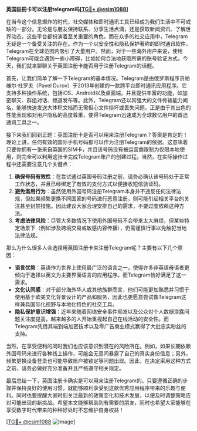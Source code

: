 **英国註冊卡可以注册telegram吗[[TG💪+ @esim1088](https://t.me/s/esim1088)]**

在当今这个信息爆炸的时代，社交媒体和即时通讯工具已经成为我们生活中不可或缺的一部分。无论是与朋友保持联系、分享生活点滴，还是获取新闻资讯、了解世界动态，这些平台都扮演着至关重要的角色。而在众多的社交应用中，Telegram无疑是一个备受关注的存在。作为一个以安全性和隐私保护著称的即时通讯软件，Telegram在全球范围内吸引了大量用户。然而，对于一些海外用户来说，使用Telegram可能会遇到一些小障碍，比如如何合法地获取所需的账号验证方式。今天，我们就来聊聊关于英国注册卡能否用于注册Telegram的话题。

首先，让我们简单了解一下Telegram的基本情况。Telegram是由俄罗斯程序员帕维尔·杜罗夫（Pavel Durov）于2013年创建的一款跨平台即时通讯应用程序。它支持多种操作系统，包括iOS、Android以及桌面端，并且提供丰富的功能，如加密聊天、群组对话、频道发布等。此外，Telegram还以其强大的文件传输能力闻名，能够快速发送大体积文档而无需担心文件损坏或丢失问题。正是由于其出色的性能表现和对用户隐私的高度尊重，使得Telegram迅速成为全球数亿用户的首选通讯工具之一。

接下来我们回到正题：英国注册卡是否可以用来注册Telegram？答案是肯定的！理论上讲，任何有效的国际手机号码都可以作为注册Telegram的依据。这意味着只要你拥有一张来自英国的SIM卡，并且该号码没有被运营商限制为仅限本地使用，则完全可以利用这张卡完成Telegram账户的创建过程。当然，在实际操作过程中还需要注意几个关键点：

1. **确保号码有效性**：在尝试通过英国号码注册之前，请务必确认该号码处于正常工作状态，并且已经绑定了有效的支付方式以便接收短信验证码。
2. **避免滥用行为**：虽然使用外国号码注册Telegram本身并不违反任何法律法规，但如果频繁更换不同国家的号码进行恶意注册，则可能引起相关平台的关注甚至封禁措施。因此建议大家合理安排自己的需求，不要过度依赖这种方法。
3. **考虑法律风险**：尽管大多数情况下使用外国号码不会带来太大麻烦，但某些特定场景下（例如涉及跨境交易或敏感内容传播），仍需谨慎行事以免触犯当地法律法规。

那么为什么很多人会选择用英国注册卡来注册Telegram呢？主要有以下几个原因：
- **语言优势**：英语作为世界上使用最广泛的语言之一，使得许多非英语母语者更倾向于选择以英文为主要界面语言的应用程序。而Telegram恰好满足了这一需求。
- **文化认同感**：对于部分海外华人或其他族群而言，他们可能更加熟悉并习惯于使用基于欧美文化背景设计的产品和服务，因此也更愿意尝试像Telegram这样兼具国际化视野与本地化特色的社交工具。
- **隐私保护意识增强**：近年来随着网络安全事件频发以及公众对个人数据泄露问题关注度提高，越来越多的人开始重视起自己在线活动的安全性。而Telegram凭借其端到端加密技术以及零广告商业模式赢得了大批忠实粉丝的支持。

当然，在享受便利的同时我们也应该意识到潜在的风险所在。例如，如果长期依赖外国号码来进行各种线上操作，可能会无意间暴露了自己的真实身份信息；另外，频繁更换设备登录也可能导致账户被锁定等问题出现。因此，在决定采用这种方式之前，请务必做好充分准备并且严格遵守相关规定。

最后总结一下，英国注册卡确实是可以用来注册Telegram的。只要遵循正确的步骤并保持良好的使用习惯，就能够顺利享受到这款优秀应用程序带来的乐趣与便利。同时也要提醒大家时刻关注最新的政策变化和技术发展，以便及时调整策略应对可能出现的新挑战。希望本文能够帮助到有需要的朋友，同时也希望大家能够在享受数字时代带来的种种好处时不忘维护自身权益！

[[TG💪+ @esim1088](https://t.me/s/esim1088) ![Image](https://i.postimg.cc/4NQfJmqS/Snipaste-2025-05-13-00-14-12.png)]